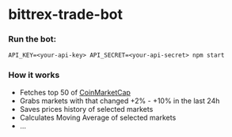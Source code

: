 # bittrex-trade-bot

### Run the bot:
`API_KEY=<your-api-key> API_SECRET=<your-api-secret> npm start`

### How it works
* Fetches top 50 of [CoinMarketCap](https://coinmarketcap.com/api/)
* Grabs markets with that changed +2% - +10% in the last 24h
* Saves prices history of selected markets
* Calculates Moving Average of selected markets
* ...
